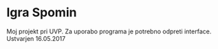 # Igra Spomin
Moj projekt pri UVP.
Za uporabo programa je potrebno odpreti interface.
Ustvarjen 16.05.2017